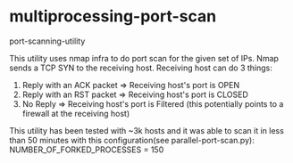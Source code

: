 # multiprocessing-port-scan
port-scanning-utility

This utility uses nmap infra to do port scan for the given set of IPs.
Nmap sends a TCP SYN to the receiving host. Receiving host can do 3 things:
1. Reply with an ACK packet => Receiving host's port is OPEN
2. Reply with an RST packet => Receiving host's port is CLOSED
3. No Reply                 => Receiving host's port is Filtered (this potentially points to a firewall at the receiving host)

This utility has been tested with ~3k hosts and it was able to scan it in less than 50 minutes with this configuration(see parallel-port-scan.py):
NUMBER_OF_FORKED_PROCESSES = 150
